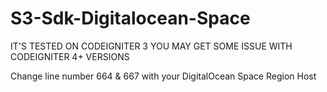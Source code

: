 # S3-Sdk-Digitalocean-Space

IT'S TESTED ON CODEIGNITER 3 YOU MAY GET SOME ISSUE WITH CODEIGNITER 4+ VERSIONS

Change line number 664 & 667 with your DigitalOcean Space Region Host
